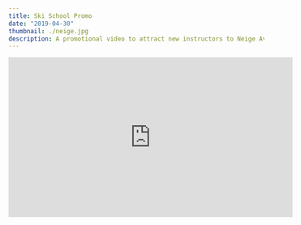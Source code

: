 ```yaml
---
title: Ski School Promo
date: "2019-04-30"
thumbnail: ./neige.jpg
description: A promotional video to attract new instructors to Neige Aventure
---
```


<iframe width="560" height="315" src="https://www.youtube.com/embed/oBdBuybyDPc" frameborder="0" allow="accelerometer; autoplay; encrypted-media; gyroscope; picture-in-picture" allowfullscreen></iframe>